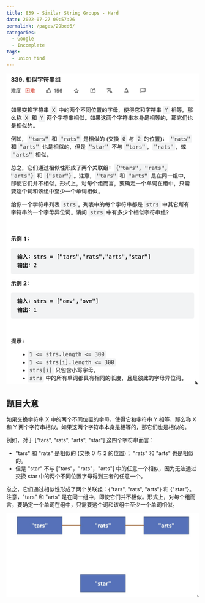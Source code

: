 ```yaml
---
title: 839 - Similar String Groups - Hard
date: 2022-07-27 09:57:26
permalink: /pages/29bed6/
categories:
  - Google
  - Incomplete
tags:
  - union find 
---
```


![](https://raw.githubusercontent.com/emmableu/image/master/202208132235256.png)


## 题目大意

如果交换字符串 X  中的两个不同位置的字母，使得它和字符串 Y  相等，那么称 X 和 Y  两个字符串相似。如果这两个字符串本身是相等的，那它们也是相似的。

例如，对于 ["tars", "rats", "arts", "star"] 这四个字符串而言：

- "tars" 和 "rats" 是相似的 (交换 0 与 2 的位置)； "rats" 和 "arts" 也是相似的。
- 但是 "star" 不与 ["tars"，"rats"，"arts"] 中的任意一个相似，因为无法通过交换 star 中的两个不同位置字母得到三者的任意一个。

总之，它们通过相似性形成了两个关联组：{"tars", "rats", "arts"} 和 {"star"}。注意，"tars" 和 "arts" 是在同一组中，即使它们并不相似。形式上，对每个组而言，要确定一个单词在组中，只需要这个词和该组中至少一个单词相似。

![](https://raw.githubusercontent.com/emmableu/image/master/202208132246077.png)

